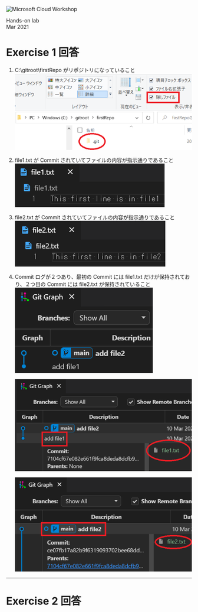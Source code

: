 ![Microsoft Cloud Workshop](images/ms-cloud-workshop.png)

Hands-on lab  
Mar 2021

# **Exercise 1 回答**

1. C:\gitroot\firstRepo がリポジトリになっていること
  ![](images/gitExercise-Ans01-01.png)
2. file1.txt が Commit されていてファイルの内容が指示通りであること
   ![](images/gitExercise-Ans01-02.png)
3. file2.txt が Commit されていてファイルの内容が指示通りであること
   ![](images/gitExercise-Ans01-03.png)
4. Commit ログが２つあり、最初の Commit には file1.txt だけが保持されており、２つ目の Commit には file2.txt が保持されていること
   ![](images/gitExercise-Ans01-04.png)

   ![](images/gitExercise-Ans01-05.png)

   ![](images/gitExercise-Ans01-06.png)

***

# **Exercise 2 回答**
